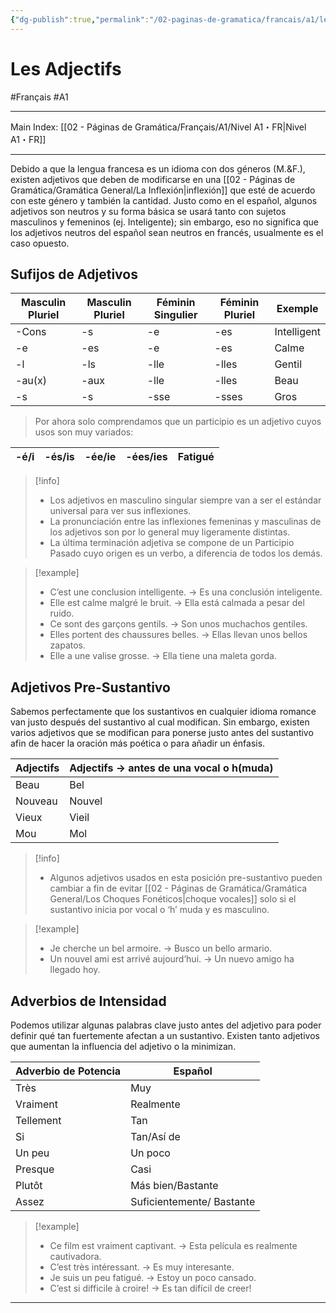 ```yaml
---
{"dg-publish":true,"permalink":"/02-paginas-de-gramatica/francais/a1/les-adjectifs/"}
---
```


# Les Adjectifs
#Français #A1
___
Main Index: [[02 - Páginas de Gramática/Français/A1/Nivel A1・FR\|Nivel A1・FR]]
___
Debido a que la lengua francesa es un idioma con dos géneros (M.&F.), existen adjetivos que deben de modificarse en una [[02 - Páginas de Gramática/Gramática General/La Inflexión\|inflexión]] que esté de acuerdo con este género y también la cantidad.
Justo como en el español, algunos adjetivos son neutros y su forma básica se usará tanto con sujetos masculinos y femeninos (ej. Inteligente); sin embargo, eso no significa que los adjetivos neutros del español sean neutros en francés, usualmente es el caso opuesto.
## Sufijos de Adjetivos

| Masculin Pluriel | Masculin Pluriel | Féminin Singulier | Féminin Pluriel | Exemple     |
| ---------------- | ---------------- | ----------------- | --------------- | ----------- |
| -Cons            | -s               | -e                | -es             | Intelligent |
| -e               | -es              | -e                | -es             | Calme       |
| -l               | -ls              | -lle              | -lles           | Gentil      |
| -au(x)           | -aux             | -lle              | -lles           | Beau        |
| -s               | -s               | -sse              | -sses           | Gros        |
> Por ahora solo comprendamos que un participio es un adjetivo cuyos usos son muy variados:

| -é/i | -és/is | -ée/ie | -ées/ies | Fatigué |
| ---- | ------ | ------ | -------- | ------- |

> [!info] 
> - Los adjetivos en masculino singular siempre van a ser el estándar universal para ver sus inflexiones.
> - La pronunciación entre las inflexiones femeninas y masculinas de los adjetivos son por lo general muy ligeramente distintas.
> - La última terminación adjetiva se compone de un Participio Pasado cuyo origen es un verbo, a diferencia de todos los demás.

> [!example] 
> - C’est une conclusion intelligente. → Es una conclusión inteligente.
> - Elle est calme malgré le bruit. → Ella está calmada a pesar del ruido.
> - Ce sont des garçons gentils. → Son unos muchachos gentiles.
> - Elles portent des chaussures belles. → Ellas llevan unos bellos zapatos.
> - Elle a une valise grosse. → Ella tiene una maleta gorda.
## Adjetivos Pre-Sustantivo
Sabemos perfectamente que los sustantivos en cualquier idioma romance van justo después del sustantivo al cual modifican. Sin embargo, existen varios adjetivos que se modifican para ponerse justo antes del sustantivo afin de hacer la oración más poética o para añadir un énfasis.

| Adjectifs  | Adjectifs → antes de una vocal o h(muda) |
| ---------- | ---------------------------------------- |
| Beau       | Bel                                      |
| Nouveau    | Nouvel                                   |
| Vieux      | Vieil                                    |
| Mou        | Mol                                      |

> [!info] 
>  - Algunos adjetivos usados en esta posición pre-sustantivo pueden cambiar a fin de evitar [[02 - Páginas de Gramática/Gramática General/Los Choques Fonéticos\|choque vocales]] solo si el sustantivo inicia por vocal o ‘h’ muda y es masculino.

> [!example] 
> - Je cherche un bel armoire. → Busco un bello armario.
> - Un nouvel ami est arrivé aujourd’hui. → Un nuevo amigo ha llegado hoy.
## Adverbios de Intensidad
Podemos utilizar algunas palabras clave justo antes del adjetivo para poder definir qué tan fuertemente afectan a un sustantivo. Existen tanto adjetivos que aumentan la influencia del adjetivo o la minimizan.

| Adverbio de Potencia | Español                   |
| -------------------- | ------------------------- |
| Très                 | Muy                       |
| Vraiment             | Realmente                 |
| Tellement            | Tan                       |
| Si                   | Tan/Así de                |
| Un peu               | Un poco                   |
| Presque              | Casi                      |
| Plutôt               | Más bien/Bastante         |
| Assez                | Suficientemente/ Bastante |

> [!example] 
> - Ce film est vraiment captivant. → Esta película es realmente cautivadora.
> - C’est très intéressant. → Es muy interesante.
> - Je suis un peu fatigué. → Estoy un poco cansado.
> - C’est si difficile à croire! → Es tan difícil de creer!

___
